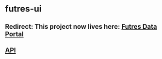 # futres-ui

## Redirect: This project now lives here: [Futres Data Portal](https://github.com/futres/futres-ui)

## [API](https://github.com/futres/FutresAPI)
